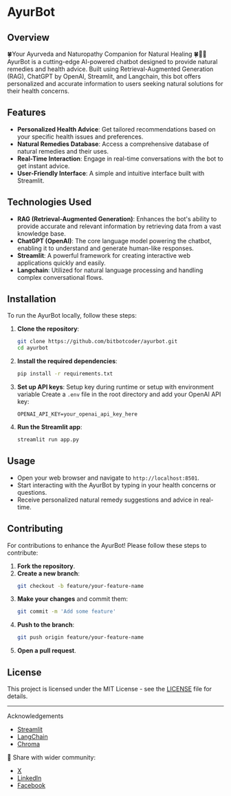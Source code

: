 # AyurBot 

## Overview
🍀Your Ayurveda and Naturopathy Companion for Natural Healing 🍀🌿💊
AyurBot is a cutting-edge AI-powered chatbot designed to provide natural remedies and health advice. Built using Retrieval-Augmented Generation (RAG), ChatGPT by OpenAI, Streamlit, and Langchain, this bot offers personalized and accurate information to users seeking natural solutions for their health concerns.

## Features
- **Personalized Health Advice**: Get tailored recommendations based on your specific health issues and preferences.
- **Natural Remedies Database**: Access a comprehensive database of natural remedies and their uses.
- **Real-Time Interaction**: Engage in real-time conversations with the bot to get instant advice.
- **User-Friendly Interface**: A simple and intuitive interface built with Streamlit.

## Technologies Used
- **RAG (Retrieval-Augmented Generation)**: Enhances the bot's ability to provide accurate and relevant information by retrieving data from a vast knowledge base.
- **ChatGPT (OpenAI)**: The core language model powering the chatbot, enabling it to understand and generate human-like responses.
- **Streamlit**: A powerful framework for creating interactive web applications quickly and easily.
- **Langchain**: Utilized for natural language processing and handling complex conversational flows.

## Installation
To run the AyurBot locally, follow these steps:

1. **Clone the repository**:
    ```bash
    git clone https://github.com/bitbotcoder/ayurbot.git
    cd ayurbot
    ```

2. **Install the required dependencies**:
    ```bash
    pip install -r requirements.txt
    ```

3. **Set up API keys**:
   Setup key during runtime or setup with environment variable 
   Create a `.env` file in the root directory and add your OpenAI API key:
    ```
    OPENAI_API_KEY=your_openai_api_key_here
    ```
    

4. **Run the Streamlit app**:
    ```bash
    streamlit run app.py
    ```

## Usage
- Open your web browser and navigate to `http://localhost:8501`.
- Start interacting with the AyurBot by typing in your health concerns or questions.
- Receive personalized natural remedy suggestions and advice in real-time.

## Contributing
For contributions to enhance the AyurBot! Please follow these steps to contribute:

1. **Fork the repository**.
2. **Create a new branch**:
    ```bash
    git checkout -b feature/your-feature-name
    ```
3. **Make your changes** and commit them:
    ```bash
    git commit -m 'Add some feature'
    ```
4. **Push to the branch**:
    ```bash
    git push origin feature/your-feature-name
    ```
5. **Open a pull request**.

## License
This project is licensed under the MIT License - see the [LICENSE](./license) file for details.

---


Acknowledgements
- [Streamlit](https://github.com/streamlit/streamlit)
- [LangChain](https://github.com/langchain-ai/langchain)
- [Chroma](https://github.com/chroma-core/chroma)

📢 Share with wider community:
- [X](https://x.com/intent/tweet?hashtags=streamlit%2Cpython&text=Check%20out%20this%20awesome%20Streamlit%20app%20I%20built%0A&url=https%3A%2F%2Fayurbot9.streamlit.app)
- [LinkedIn](https://www.linkedin.com/sharing/share-offsite/?summary=https%3A%2F%2Fayurbot9.streamlit.app%20%23streamlit%20%23python&title=Check%20out%20this%20awesome%20Streamlit%20app%20I%20built%0A&url=https%3A%2F%2Fayurbot9.streamlit.app")
- [Facebook](https://www.facebook.com/sharer/sharer.php?kid_directed_site=0&u=https%3A%2F%2Fayurbot9.streamlit.app)
